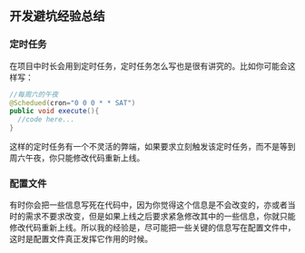 ## 开发避坑经验总结

### 定时任务
在项目中时长会用到定时任务，定时任务怎么写也是很有讲究的。比如你可能会这样写：
```java
//每周六的午夜
@Schedued(cron="0 0 0 * * SAT")
public void execute(){
  //code here...
}
```
这样的定时任务有一个不灵活的弊端，如果要求立刻触发该定时任务，而不是等到周六午夜，你只能修改代码重新上线。


### 配置文件
有时你会把一些信息写死在代码中，因为你觉得这个信息是不会改变的，亦或者当时的需求不要求改变，但是如果上线之后要求紧急修改其中的一些信息，你就只能修改代码重新上线。所以我的经验是，尽可能把一些关键的信息写在配置文件中，这时是配置文件真正发挥它作用的时候。
